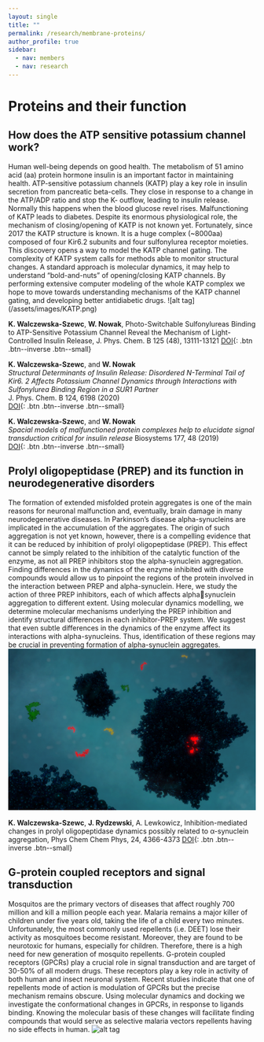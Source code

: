 ```yaml
---
layout: single
title: ""
permalink: /research/membrane-proteins/
author_profile: true
sidebar:
  - nav: members
  - nav: research
---
```


<h1>Proteins and their function</h1>


<h2> How does the ATP sensitive potassium channel work? </h2>
 Human well-being depends on good health. The metabolism of 51 amino acid (aa) protein hormone insulin is an important factor in maintaining health. ATP-sensitive potassium channels (KATP) play a key role in insulin secretion from pancreatic beta-cells. They close in response to a change in the ATP/ADP ratio and stop the K- outflow, leading to insulin release. Normally this happens when the blood glucose revel rises. Malfunctioning of KATP leads to diabetes. Despite its enormous physiological role, the mechanism of closing/opening of KATP is not known yet. Fortunately, since 2017 the KATP structure is known. It is a huge complex (~8000aa) composed of four Kir6.2 subunits and four sulfonylurea receptor moieties. This discovery opens a way to model the KATP channel gating. The complexity of KATP system calls for methods able to monitor structural changes. A standard approach is molecular dynamics, it may help to understand “bold-and-nuts” of opening/closing KATP channels. By performing extensive computer modeling of the whole KATP complex we hope to move towards understanding mechanisms of the KATP channel gating, and developing better antidiabetic drugs.
 ![alt tag](/assets/images/KATP.png)

__K. Walczewska-Szewc__, __W. Nowak__, Photo-Switchable Sulfonylureas Binding to ATP-Sensitive Potassium Channel Reveal the Mechanism of Light-Controlled Insulin Release, J. Phys. Chem. B 125 (48), 13111-13121
[DOI](https://doi.org/10.1021/acs.jpcb.1c07292){: .btn .btn--inverse .btn--small}

__K. Walczewska-Szewc__, and __W. Nowak__  
*Structural Determinants of Insulin Release: Disordered N-Terminal Tail of Kir6. 2 Affects Potassium Channel Dynamics through Interactions with Sulfonylurea Binding Region in a SUR1 Partner*  
J. Phys. Chem. B 124, 6198 (2020)  
[DOI](https://pubs.acs.org/doi/10.1021/acs.jpcb.0c02720){: .btn .btn--inverse .btn--small}  

__K. Walczewska-Szewc__, and __W. Nowak__  
*Spacial models of malfunctioned protein complexes help to elucidate signal transduction critical for insulin release*
Biosystems 177, 48 (2019)  
[DOI](https://doi.org/10.1016/j.biosystems.2018.11.001){: .btn .btn--inverse .btn--small}   

<h2> Prolyl oligopeptidase (PREP) and its function in neurodegenerative disorders </h2>

The formation of extended misfolded protein aggregates is one of the main reasons for neuronal malfunction and, eventually, brain damage in many neurodegenerative diseases. In Parkinson’s disease alpha-synucleins are implicated in the accumulation of the aggregates. The origin of such aggregation is not yet known, however, there is a compelling evidence that it can be reduced by inhibition of prolyl oligopeptidase (PREP). This effect cannot be simply related to the inhibition of the catalytic function of the enzyme, as not all PREP inhibitors stop the alpha-synuclein aggregation. Finding differences in the dynamics of the enzyme inhibited with diverse compounds would allow us to pinpoint the regions of the protein involved in the interaction between PREP and alpha-synuclein. Here, we study the action of three PREP inhibitors, each of which affects alphasynuclein aggregation to different extent. Using molecular dynamics modelling, we determine molecular mechanisms underlying the PREP inhibition and identify structural differences in each inhibitor-PREP system. We suggest that even subtle differences in the dynamics of the enzyme affect its interactions with alpha-synucleins. Thus, identification of these regions may be crucial in preventing formation of alpha-synuclein aggregates.
 ![alt tag](/assets/images/prep.png)

__K. Walczewska-Szewc__, __J. Rydzewski__, A. Lewkowicz, Inhibition-mediated changes in prolyl oligopeptidase dynamics possibly related to α-synuclein aggregation, Phys Chem Chem Phys, 24, 4366-4373 
[DOI](https://doi.org/10.1039/D1CP05238A){: .btn .btn--inverse .btn--small}


<h2> G-protein coupled receptors and signal transduction </h2>

 Mosquitos are the primary vectors of diseases that affect roughly 700 million and kill a million people each year. Malaria remains a major killer of children under five years old, taking the life of a child every two minutes. Unfortunately, the most commonly used repellents (i.e. DEET) lose their activity as mosquitoes become resistant. Moreover, they are found to be neurotoxic for humans, especially for children. Therefore, there is a high need for new generation of mosquito repellents.
        G-protein coupled receptors (GPCRs) play a crucial role in signal transduction and are target of 30-50% of all modern drugs. These receptors play a key role in activity of both human and insect neuronal system. Recent studies indicate that one of repellents mode of action is modulation of GPCRs but the precise mechanism remains obscure.
        Using molecular dynamics and docking we investigate the conformational changes in GPCRs, in response to ligands binding. Knowing the molecular basis of these changes will facilitate finding compounds that would serve as selective malaria vectors repellents having no side effects in human.
 ![alt tag](/assets/images/Komary.jpg)  







